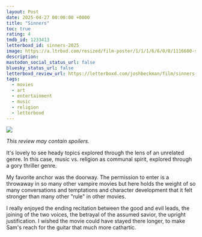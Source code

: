 ```yaml
---
layout: Post
date: 2025-04-27 00:00:00 +0000
title: "Sinners"
toc: true
rating: 4
tmdb_id: 1233413
letterboxd_id: sinners-2025
image: https://a.ltrbxd.com/resized/film-poster/1/1/1/6/6/0/0/1116600-sinners-2025-0-600-0-900-crop.jpg?v=00ce32e0ba
description: 
mastodon_social_status_url: false
bluesky_status_url: false
letterboxd_review_url: https://letterboxd.com/joshbeckman/film/sinners-2025/
tags:
  - movies
  - art
  - entertainment
  - music
  - religion
  - letterboxd
---
```


 <p><img src="https://a.ltrbxd.com/resized/film-poster/1/1/1/6/6/0/0/1116600-sinners-2025-0-600-0-900-crop.jpg?v=00ce32e0ba"/></p> <p><em>This review may contain spoilers.</em></p> <p>It's lovely to see heady topics explored through the lens of an unrelated genre. In this case, music vs. religion as communal spirit, explored through a gory thriller genre.</p><p>My favorite anchor was the doorway. The permission to enter is a throwaway in so many other vampire movies but here holds the weight of so many conversations and temptations and character development that it felt stronger than many other "rule" in other movies.</p><p>I really enjoyed the ending recitation between the good and evil leads, the joining of the two voices, the betrayal of the assumed savior, the upright justification. I wished the movie could have stayed there longer, to make Sam's reach for the guitar that much more cathartic.</p> 
